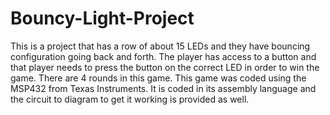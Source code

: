# Bouncy-Light-Project
This is a project that has a row of about 15 LEDs and they have bouncing configuration going back and forth. The player has access to a button and that player needs to press the button on the correct LED in order to win the game. There are 4 rounds in this game. This game was coded using the MSP432 from Texas Instruments. It is coded in its assembly language and the circuit to diagram to get it working is provided as well.
